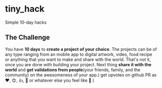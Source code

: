 # tiny_hack
Simple 10-day hacks

## The Challenge
You have **10 days** to **create a project of your choice**. The projects can be of any type ranging from an mobile app to digital artwork, video, food recipe or anything that you want to make and share with the world. That's  not it, once you are done with building your project. Next thing **share it with the world** and **get validations from people**(your friends, family, and the community) on the awesomeness of your app.( get upvotes on github PR as :heart:, :heart_eyes:, :thumbsup:, :tada: or whatever else you feel like :sunflower: )
